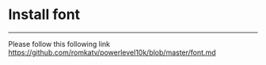 # Install font
---
Please follow this following link
https://github.com/romkatv/powerlevel10k/blob/master/font.md